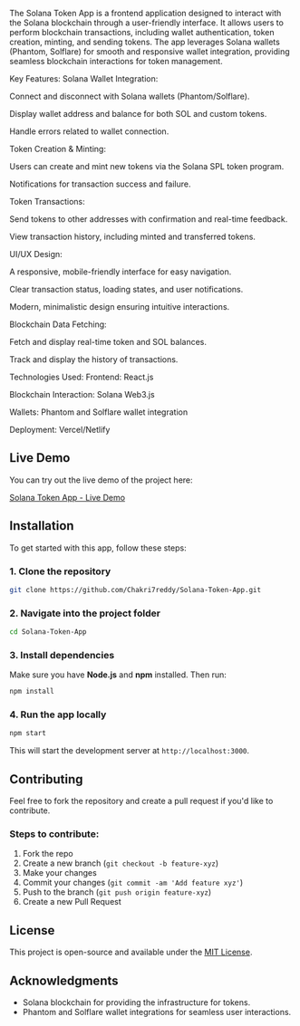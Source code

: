 The Solana Token App is a frontend application designed to interact with the Solana blockchain through a user-friendly interface. It allows users to perform blockchain transactions, including wallet authentication, token creation, minting, and sending tokens. The app leverages Solana wallets (Phantom, Solflare) for smooth and responsive wallet integration, providing seamless blockchain interactions for token management.

Key Features:
Solana Wallet Integration:

Connect and disconnect with Solana wallets (Phantom/Solflare).

Display wallet address and balance for both SOL and custom tokens.

Handle errors related to wallet connection.

Token Creation & Minting:

Users can create and mint new tokens via the Solana SPL token program.

Notifications for transaction success and failure.

Token Transactions:

Send tokens to other addresses with confirmation and real-time feedback.

View transaction history, including minted and transferred tokens.

UI/UX Design:

A responsive, mobile-friendly interface for easy navigation.

Clear transaction status, loading states, and user notifications.

Modern, minimalistic design ensuring intuitive interactions.

Blockchain Data Fetching:

Fetch and display real-time token and SOL balances.

Track and display the history of transactions.

Technologies Used:
Frontend: React.js

Blockchain Interaction: Solana Web3.js

Wallets: Phantom and Solflare wallet integration

Deployment: Vercel/Netlify


## Live Demo

You can try out the live demo of the project here:

[Solana Token App - Live Demo](https://solana-token-app-tau.vercel.app/)

## Installation

To get started with this app, follow these steps:

### 1. Clone the repository
```bash
git clone https://github.com/Chakri7reddy/Solana-Token-App.git
```

### 2. Navigate into the project folder
```bash
cd Solana-Token-App
```

### 3. Install dependencies
Make sure you have **Node.js** and **npm** installed. Then run:
```bash
npm install
```

### 4. Run the app locally
```bash
npm start
```

This will start the development server at `http://localhost:3000`.



## Contributing

Feel free to fork the repository and create a pull request if you'd like to contribute.

### Steps to contribute:
1. Fork the repo
2. Create a new branch (`git checkout -b feature-xyz`)
3. Make your changes
4. Commit your changes (`git commit -am 'Add feature xyz'`)
5. Push to the branch (`git push origin feature-xyz`)
6. Create a new Pull Request

## License

This project is open-source and available under the [MIT License](LICENSE).

## Acknowledgments

- Solana blockchain for providing the infrastructure for tokens.
- Phantom and Solflare wallet integrations for seamless user interactions.
```

